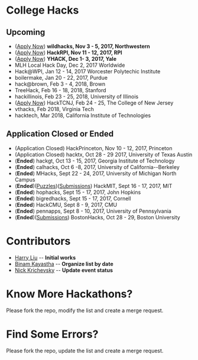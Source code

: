 # College Hacks

## Upcoming
- ([Apply Now](https://wildhacks.org/register)) **wildhacks, Nov 3 - 5, 2017, Northwestern**
- ([Apply Now](https://hackrpi.com)) **HackRPI, Nov 11 - 12, 2017, RPI**
- ([Apply Now](https://www.yhack.org/apply)) **YHACK, Dec 1- 3, 2017, Yale**
- MLH Local Hack Day, Dec 2, 2017 Worldwide
- Hack@WPI, Jan 12 - 14, 2017 Worcester Polytechic Institute
- boilermake, Jan 20 - 22, 2017, Purdue
- hack@brown, Feb 3 - 4, 2018, Brown
- TreeHack, Feb 16 - 18, 2018, Stanford
- hackillinois, Feb 23 - 25, 2018, University of Illinois
- ([Apply Now](https://hacktcnj.com)) HackTCNJ, Feb 24 - 25, The College of New Jersey
- vthacks, Feb 2018, Virginia Tech
- hacktech, Mar 2018, California Institute of Technologies

## Application Closed or Ended
- (Application Closed) HackPrinceton, Nov 10 - 12, 2017, Princeton
- (Application Closed) hacktx, Oct 28 - 29 2017, University of Texas Austin
- (**Ended**) hackgt, Oct 13 - 15, 2017, Georgia Institute of Technology
- (**Ended**) calhacks, Oct 6 -8, 2017, University of California--Berkeley
- (**Ended**) MHacks, Sept 22 - 24, 2017, University of Michigan North Campus
- (**Ended**)([Puzzles](https://delorean.codes))([Submissions](https://hackmit2017.devpost.com/submissions)) HackMIT, Sept 16 - 17, 2017, MIT
- (**Ended**) hophacks, Sept 15 - 17, 2017, John Hopkins
- (**Ended**) bigredhacks, Sept 15 - 17, 2017, Cornell
- (**Ended**) HackCMU, Sept 8 - 9, 2017, CMU
- (**Ended**) pennapps, Sept 8 - 10, 2017, University of Pennsylvania
- (**Ended**)([Submissions](https://bostonhacks-f17.devpost.com/submissions)) BostonHacks, Oct 28 - 29, Boston University

Contributors
===
- [Harry Liu](https://github.com/byliuyang) -- **Initial works**
- [Binam Kayastha](https://github.com/binamkayastha) -- **Organize list by date**
- [Nick Krichevsky](https://github.com/ollien) -- **Update event status**

Know More Hackathons?
===
Please fork the repo, modify the list and create a merge request.

Find Some Errors?
===
Please fork the repo, update the list and create a merge request.
